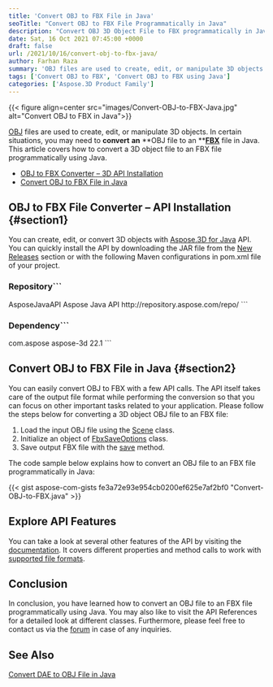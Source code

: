 ```yaml
---
title: 'Convert OBJ to FBX File in Java'
seoTitle: "Convert OBJ to FBX File Programmatically in Java"
description: "Convert OBJ 3D Object File to FBX programmatically in Java. You can export OBJ file to different formats of FBX file FBX7500ASCII, FBX7500ASCII etc."
date: Sat, 16 Oct 2021 07:45:00 +0000
draft: false
url: /2021/10/16/convert-obj-to-fbx-java/
author: Farhan Raza
summary: 'OBJ files are used to create, edit, or manipulate 3D objects. In certain situations, you may need to convert an OBJ file to an FBX file in Java. This article covers how to **convert a 3D object file to an FBX file programmatically using Java**.'
tags: ['Convert OBJ to FBX', 'Convert OBJ to FBX using Java']
categories: ['Aspose.3D Product Family']
---
```




{{< figure align=center src="images/Convert-OBJ-to-FBX-Java.jpg" alt="Convert OBJ to FBX in Java">}}


[OBJ][1] files are used to create, edit, or manipulate 3D objects. In certain situations, you may need to **convert** **an** **OBJ file to an **[**FBX**][2] file in Java. This article covers how to convert a 3D object file to an FBX file programmatically using Java.

*   [OBJ to FBX Converter – 3D API Installation][3]
*   [Convert OBJ to FBX File in Java][4]

## OBJ to FBX File Converter – API Installation {#section1}

You can create, edit, or convert 3D objects with [Aspose.3D for Java][5] API. You can quickly install the API by downloading the JAR file from the [New Releases][6] section or with the following Maven configurations in pom.xml file of your project.

### Repository```
 <repositories>
    <repository>
        <id>AsposeJavaAPI</id>
        <name>Aspose Java API</name>
        <url>http://repository.aspose.com/repo/</url>
    </repository>
</repositories>
```

### Dependency```
 <dependencies>
    <dependency>
        <groupId>com.aspose</groupId>
        <artifactId>aspose-3d</artifactId>
        <version>22.1</version>
    </dependency>
</dependencies>
```

## Convert OBJ to FBX File in Java {#section2}

You can easily convert OBJ to FBX with a few API calls. The API itself takes care of the output file format while performing the conversion so that you can focus on other important tasks related to your application. Please follow the steps below for converting a 3D object OBJ file to an FBX file:

1.  Load the input OBJ file using the [Scene][7] class.
2.  Initialize an object of [FbxSaveOptions][8] class.
3.  Save output FBX file with the [save][9] method.

The code sample below explains how to convert an OBJ file to an FBX file programmatically in Java:

{{< gist aspose-com-gists fe3a72e93e954cb0200ef625e7af2bf0 "Convert-OBJ-to-FBX.java" >}}

## Explore API Features

You can take a look at several other features of the API by visiting the [documentation][10]. It covers different properties and method calls to work with [supported file formats][11].

## Conclusion

In conclusion, you have learned how to convert an OBJ file to an FBX file programmatically using Java. You may also like to visit the API References for a detailed look at different classes. Furthermore, please feel free to contact us via the [forum][12] in case of any inquiries.

## See Also

[Convert DAE to OBJ File in Java][13]




[1]: https://docs.fileformat.com/3d/obj/
[2]: https://docs.fileformat.com/3d/fbx/
[3]: #section1
[4]: #section2
[5]: https://products.aspose.com/3d/java
[6]: https://downloads.aspose.com/3d/java
[7]: https://apireference.aspose.com/3d/java/com.aspose.threed/scene
[8]: https://apireference.aspose.com/3d/java/com.aspose.threed/FbxSaveOptions
[9]: https://apireference.aspose.com/3d/java/com.aspose.threed/Scene#save-com.aspose.threed.Stream-com.aspose.threed.FileFormat-
[10]: https://docs.aspose.com/3d/java/
[11]: https://docs.aspose.com/3d/java/supported-file-formats/
[12]: https://forum.aspose.com/c/3d
[13]: https://blog.aspose.com/2021/12/15/convert-dae-to-obj-java/




